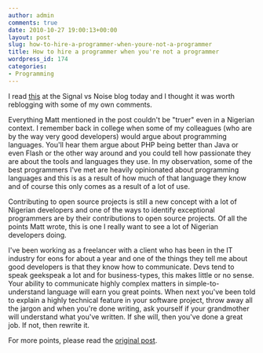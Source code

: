 ```yaml
---
author: admin
comments: true
date: 2010-10-27 19:00:13+00:00
layout: post
slug: how-to-hire-a-programmer-when-youre-not-a-programmer
title: How to hire a programmer when you're not a programmer
wordpress_id: 174
categories:
- Programming
---
```


I read [this](http://37signals.com/svn/posts/2628-how-to-hire-a-programmer-when-youre-not-a-programmer) at the Signal vs Noise blog today and I thought it was worth reblogging with some of my own comments.

Everything Matt mentioned in the post couldn't be "truer" even in a Nigerian context. I remember back in college when some of my colleagues (who are by the way very good developers) would argue about programming languages. You'll hear them argue about PHP being better than Java or even Flash or the other way around and you could tell how passionate they are about the tools and languages they use. In my observation, some of the best programmers I've met are heavily opinionated about programming languages and this is as a result of how much of that language they know and of course this only comes as a result of a lot of use.

Contributing to open source projects is still a new concept with a lot of Nigerian developers and one of the ways to identify exceptional programmers are by their contributions to open source projects. Of all the points Matt wrote, this is one I really want to see a lot of Nigerian developers doing.

I've been working as a freelancer with a client who has been in the IT industry for eons for about a year and one of the things they tell me about good developers is that they know how to communicate. Devs tend to speak geekspeak a lot and for business-types, this makes little or no sense. Your ability to communicate highly complex matters in simple-to-understand language will earn you great points. When next you've been told to explain a highly technical feature in your software project, throw away all the jargon and when you're done writing, ask yourself if your grandmother will understand what you've written. If she will, then you've done a great job. If not, then rewrite it.

For more points, please read the [original post](http://37signals.com/svn/posts/2628-how-to-hire-a-programmer-when-youre-not-a-programmer).

